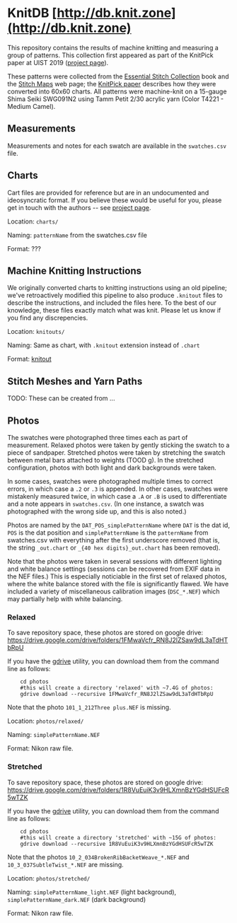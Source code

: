 # KnitDB [http://db.knit.zone](http://db.knit.zone)

This repository contains the results of machine knitting and measuring a group of patterns.
This collection first appeared as part of the KnitPick paper at UIST 2019 ([project page](https://textiles-lab.github.io/publications/2019-knitpick/)).

These patterns were collected from the [Essential Stitch Collection](https://lccn.loc.gov/2009047907) book and the [Stitch Maps](https://stitch-maps.com/) web page; the [KnitPick paper](https://textiles-lab.github.io/publications/2019-knitpick/) describes how they were converted into 60x60 charts.
All patterns were machine-knit on a 15-gauge Shima Seiki SWG091N2 using Tamm Petit 2/30 acrylic yarn (Color T4221 - Medium Camel).

## Measurements
Measurements and notes for each swatch are available in the ```swatches.csv``` file.

## Charts
Cart files are provided for reference but are in an undocumented and ideosyncratic format.
If you believe these would be useful for you, please get in touch with the authors -- see [project page](https://textiles-lab.github.io/projects/knitdb/).

Location: ```charts/```

Naming: ```patternName``` from the swatches.csv file

Format: ???

## Machine Knitting Instructions
We originally converted charts to knitting instructions using an old pipeline; we've retroactively modified this pipeline to also produce ```.knitout``` files to describe the instructions, and included the files here.
To the best of our knowledge, these files exactly match what was knit. Please let us know if you find any discrepencies.

Location: ```knitouts/```

Naming: Same as chart, with ```.knitout``` extension instead of ```.chart```

Format: [knitout](https://github.com/textiles-lab/knitout)

## Stitch Meshes and Yarn Paths
TODO: These can be created from ...


## Photos
The swatches were photographed three times each as part of measurement.
Relaxed photos were taken by gently sticking the swatch to a piece of sandpaper.
Stretched photos were taken by stretching the swatch between metal bars attached to weights (TOOD g).
In the stretched configuration, photos with both light and dark backgrounds were taken.

In some cases, swatches were photographed multiple times to correct errors, in which case a ```.2``` or ```.3``` is appended.
In other cases, swatches were mistakenly measured twice, in which case a ```.A``` or ```.B``` is used to differentiate and a note appears in ```swatches.csv```.
(In one instance, a swatch was photographed with the wrong side up, and this is also noted.)

Photos are named by the ```DAT_POS_simplePatternName``` where ```DAT``` is the dat id, ```POS``` is the dat position and ```simplePatternName``` is the ```patternName``` from swatches.csv with everything after the first underscore removed (that is, the string ```_out.chart``` or ```_{40 hex digits}_out.chart``` has been removed).

Note that the photos were taken in several sessions with different lighting and white balance settings (sessions can be recovered from EXIF data in the NEF files.)
This is especially noticiable in the first set of relaxed photos, where the white balance stored with the file is significantly flawed.
We have included a variety of miscellaneous calibration images (```DSC_*.NEF```) which may partially help with white balancing.

### Relaxed

To save repository space, these photos are stored on google drive:
https://drive.google.com/drive/folders/1FMwaVcfr_RN8J2lZSaw9dL3aTdHTbRpU

If you have the [gdrive](https://github.com/gdrive-org/gdrive) utility, you can download them from the command line as follows:
```
	cd photos
	#this will create a directory 'relaxed' with ~7.4G of photos:
	gdrive download --recursive 1FMwaVcfr_RN8J2lZSaw9dL3aTdHTbRpU
```

Note that the photo ```101_1_212Three plus.NEF``` is missing.

Location: ```photos/relaxed/```

Naming: ```simplePatternName.NEF```

Format: Nikon raw file.

### Stretched

To save repository space, these photos are stored on google drive:
https://drive.google.com/drive/folders/1R8VuEuiK3v9HLXmnBzYGdHSUFcR5wTZK

If you have the [gdrive](https://github.com/gdrive-org/gdrive) utility, you can download them from the command line as follows:
```
	cd photos
	#this will create a directory 'stretched' with ~15G of photos:
	gdrive download --recursive 1R8VuEuiK3v9HLXmnBzYGdHSUFcR5wTZK
```

Note that the photos ```10_2_034BrokenRibBacketWeave_*.NEF``` and ```10_3_037SubtleTwist_*.NEF``` are missing.

Location: ```photos/stretched/```

Naming: ```simplePatternName_light.NEF``` (light background), ```simplePatternName_dark.NEF``` (dark background)

Format: Nikon raw file.
